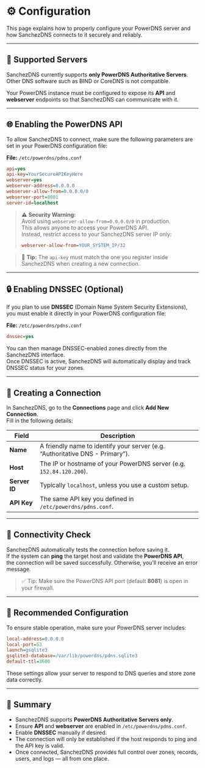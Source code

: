 # ⚙️ Configuration

This page explains how to properly configure your PowerDNS server and how SanchezDNS connects to it securely and reliably.

---

## 🧩 Supported Servers

SanchezDNS currently supports **only PowerDNS Authoritative Servers**.  
Other DNS software such as BIND or CoreDNS is not compatible.

Your PowerDNS instance must be configured to expose its **API** and **webserver** endpoints so that SanchezDNS can communicate with it.

---

## 🌐 Enabling the PowerDNS API

To allow SanchezDNS to connect, make sure the following parameters are set in your PowerDNS configuration file:

**File:** `/etc/powerdns/pdns.conf`


```ini
api=yes
api-key=YourSecureAPIKeyHere
webserver=yes
webserver-address=0.0.0.0
webserver-allow-from=0.0.0.0/0
webserver-port=8081
server-id=localhost
```

> ⚠️ **Security Warning:**  
> Avoid using `webserver-allow-from=0.0.0.0/0` in production.  
> This allows anyone to access your PowerDNS API.  
> Instead, restrict access to your SanchezDNS server IP only:
> ```ini
> webserver-allow-from=YOUR_SYSTEM_IP/32
> ```

> 🔐 **Tip:** The `api-key` must match the one you register inside SanchezDNS when creating a new connection.

---

## 🔒 Enabling DNSSEC (Optional)

If you plan to use **DNSSEC** (Domain Name System Security Extensions),  
you must enable it directly in your PowerDNS configuration file:

**File:** `/etc/powerdns/pdns.conf`

```ini
dnssec=yes
```

You can then manage DNSSEC-enabled zones directly from the SanchezDNS interface.  
Once DNSSEC is active, SanchezDNS will automatically display and track DNSSEC status for your zones.

---

## 🔗 Creating a Connection

In SanchezDNS, go to the **Connections** page and click **Add New Connection**.  
Fill in the following details:

| Field | Description |
|-------|--------------|
| **Name** | A friendly name to identify your server (e.g. “Authoritative DNS - Primary”). |
| **Host** | The IP or hostname of your PowerDNS server (e.g. `152.84.120.200`). |
| **Server ID** | Typically `localhost`, unless you use a custom setup. |
| **API Key** | The same API key you defined in `/etc/powerdns/pdns.conf`. |

---

## 🧠 Connectivity Check

SanchezDNS automatically tests the connection before saving it.  
If the system can **ping** the target host and validate the **PowerDNS API**,  
the connection will be saved successfully. Otherwise, you’ll receive an error message.

> ✅ Tip: Make sure the PowerDNS API port (default **8081**) is open in your firewall.

---

## 🧱 Recommended Configuration

To ensure stable operation, make sure your PowerDNS server includes:

```ini
local-address=0.0.0.0
local-port=53
launch=gsqlite3
gsqlite3-database=/var/lib/powerdns/pdns.sqlite3
default-ttl=3600
```

These settings allow your server to respond to DNS queries and store zone data correctly.

---

## 🧾 Summary

- SanchezDNS supports **PowerDNS Authoritative Servers only**.  
- Ensure **API** and **webserver** are enabled in `/etc/powerdns/pdns.conf`.  
- Enable **DNSSEC** manually if desired.  
- The connection will only be established if the host responds to ping and the API key is valid.  
- Once connected, SanchezDNS provides full control over zones, records, users, and logs — all from one place.
